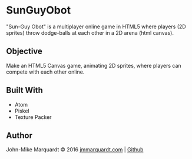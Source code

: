 # SunGuyObot
"Sun-Guy Obot" is a multiplayer online game in HTML5 where players (2D sprites) throw dodge-balls at each other in a 2D arena (html canvas).

## Objective
Make an HTML5 Canvas game, animating 2D sprites, where players can compete with each other online.


## Built With
- Atom
- Piskel
- Texture Packer

## Author
John-Mike Marquardt &copy; 2016 [jmmarquardt.com](http://www.jmmarquardt.com)  |  [Github](https://www.github.com/codemarq)
